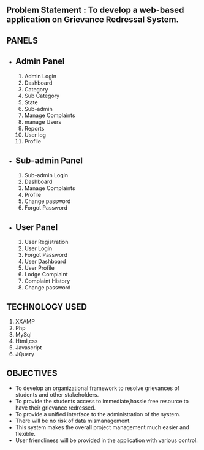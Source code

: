 ## Problem Statement : To develop a web-based application on Grievance Redressal System.
  
PANELS 
-
- Admin Panel
  --
  1. Admin Login                       
  2. Dashboard
  3. Category
  4. Sub Category
  5. State
  6. Sub-admin
  7. Manage Complaints
  8. manage Users
  9. Reports
  10. User log
  11. Profile
      
- Sub-admin Panel
  --
  1. Sub-admin Login
  2. Dashboard
  3. Manage Complaints
  4. Profile
  5. Change password
  6. Forgot Password
  
- User Panel
  --
  1. User Registration
  2. User Login
  3. Forgot Password
  4. User Dashboard
  5. User Profile
  6. Lodge Complaint
  7. Complaint History
  8. Change password

TECHNOLOGY USED
-
  1. XXAMP
  2. Php
  3. MySql
  4. Html,css
  5. Javascript
  6. JQuery

OBJECTIVES
-
- To develop an organizational framework to resolve grievances of students and other stakeholders.
- To provide the students access to immediate,hassle free resource to have their grievance redressed.
- To provide a unified interface to the administration of the system.
- There will be no risk of data mismanagement.
- This system makes the overall project management much easier and flexible.
- User friendliness will be provided in the application with various control.
     







